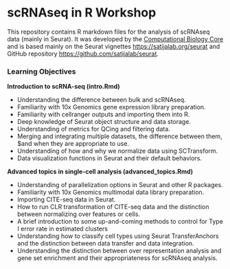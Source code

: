 # scRNAseq in R Workshop        

This repository contains R markdown files for the analysis of scRNAseq data (mainly in Seurat). It was developed by the [Computational Biology Core](http://cbc.brown.edu/) and is based mainly on the Seurat vignettes https://satijalab.org/seurat and GitHub repository https://github.com/satijalab/seurat. 

### Learning Objectives    

**Introduction to scRNA-seq (intro.Rmd)**    
- Understanding the difference between bulk and scRNAseq.
- Familiarity with 10x Genomics gene expression library preparation.
- Familiarity with cellranger outputs and importing them into R.
- Deep knowledge of Seurat object structure and data storage.
- Understanding of metrics for QCing and filtering data.
- Merging and integrating multiple datasets, the difference between them, $and when they are appropriate to use.
- Understanding of how and why we normalize data using SCTransform.
- Data visualization functions in Seurat and their default behaviors.

**Advanced topics in single-cell analysis (advanced_topics.Rmd)**
- Understanding of parallelization options in Seurat and other R packages.
- Familiarity with 10x Genomics multimodal data library preparation.
- Importing CITE-seq data in Seurat.
- How to run CLR transformation of CITE-seq data and the distinction between normalizing over features or cells.
- A brief introduction to some up-and-coming methods to control for Type I error rate in estimated clusters
- Understanding how to classify cell types using Seurat TransferAnchors and the distinction between data transfer and data integration.
- Understanding the distinction between over representation analysis and gene set enrichment and their appropriateness for scRNAseq analysis.

  

